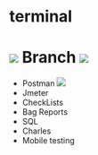 # terminal 

<h1><img src="https://drive.google.com/uc?export=download&confirm=no_antivirus&id=1PWm2qu4_KnbqcRkRpYz38jDr9DJUSGgD"/>  Branch <img src="https://drive.google.com/uc?export=download&confirm=no_antivirus&id=1JuYjtee9ynRjk3Eoo7UrZ370o_cZjHdq"/></h1> 

- Postman <img src="https://drive.google.com/uc?export=download&confirm=no_antivirus&id=1hdw3eZFGswGVgZX19krDZ-94tUowdJpT"/>
- Jmeter
- CheckLists
- Bag Reports
- SQL
- Charles
- Mobile testing
